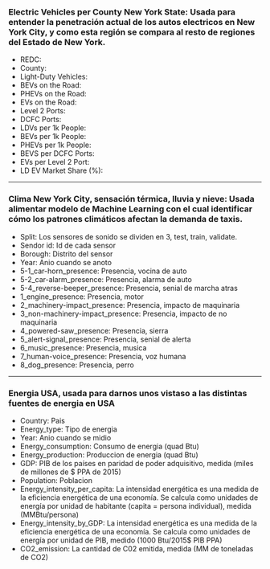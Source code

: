 ### Electric Vehicles per County New York State: Usada para entender la penetración actual de los autos electricos en New York City, y como esta región se compara al resto de regiones del Estado de New York.
- REDC: 
- County: 
- Light-Duty Vehicles: 
- BEVs on the Road: 
- PHEVs on the Road: 
- EVs on the Road: 
- Level 2 Ports: 
- DCFC Ports: 
- LDVs per 1k People: 
- BEVs per 1k People: 
- PHEVs per 1k People: 
- BEVS per DCFC Ports: 
- EVs per Level 2 Port: 
- LD EV Market Share (%): 

---
### Clima New York City, sensación térmica, lluvia y nieve: Usada alimentar modelo de Machine Learning con el cual identificar cómo los patrones climáticos afectan la demanda de taxis.
- Split:	Los sensores de sonido se dividen en 3, test, train, validate.
- Sendor id:	Id de cada sensor
- Borough:	Distrito del sensor
- Year:	Anio cuando se anoto
- 5-1_car-horn_presence:	Presencia, vocina de auto
- 5-2_car-alarm_presence:	Presencia, alarma de auto
- 5-4_reverse-beeper_presence:	Presencia, senial de marcha atras
- 1_engine_presence:	Presencia, motor
- 2_machinery-impact_presence:	Presencia, impacto de maquinaria
- 3_non-machinery-impact_presence:	Presencia, impacto de no maquinaria
- 4_powered-saw_presence:	Presencia, sierra
- 5_alert-signal_presence:	Presencia, senial de alerta
- 6_music_presence:	Presencia, musica
- 7_human-voice_presence:	Presencia, voz humana
- 8_dog_presence:	Presencia, perro
---
### Energia USA, usada para darnos unos vistaso a las distintas fuentes de energia en USA
- Country:	Pais
- Energy_type:	Tipo de energia
- Year:	Anio cuando se midio
- Energy_consumption:	Consumo de energia (quad Btu)
- Energy_production:	Produccion de energia (quad Btu)
- GDP:	PIB de los países en paridad de poder adquisitivo, medida (miles de millones de $ PPA de 2015)
- Population:	Poblacion
- Energy_intensity_per_capita:	La intensidad energética es una medida de la eficiencia energética de una economía. Se calcula como unidades de energía por unidad de habitante (capita = persona individual), medida (MMBtu/persona)
- Energy_intensity_by_GDP:	La intensidad energética es una medida de la eficiencia energética de una economía. Se calcula como unidades de energía por unidad de PIB, medido (1000 Btu/2015$ PIB PPA)
- CO2_emission:	La cantidad de C02 emitida, medida (MM de toneladas de CO2)